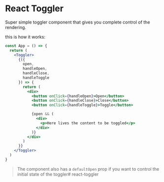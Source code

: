 # React Toggler

Super simple toggler component that gives you complete control of the rendering.

this is how it works:

```jsx
const App = () => {
  return (
    <Toggler>
      {({ 
        open, 
        handleOpen, 
        handleClose, 
        handleToggle 
      }) => {
        return (
          <div>
            <button onClick={handleOpen}>Open</button>
            <button onClick={handleClose}>Close</button>
            <button onClick={handleToggle}>Toggle</button>

            {open && (
              <div>
                <p>Here lives the content to be toggled</p>
              </div>
            )}
          </div>
        )
      }}
    </Toggler>
  )
}
```

> The component also has a `defaultOpen` prop if you want to control the initial state of the toggler# react-toggler
